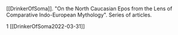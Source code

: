 [[DrinkerOfSoma]]. "On the North Caucasian Epos from the Lens of Comparative Indo-European Mythology". Series of articles. 

1 [[DrinkerOfSoma2022-03-31]]
